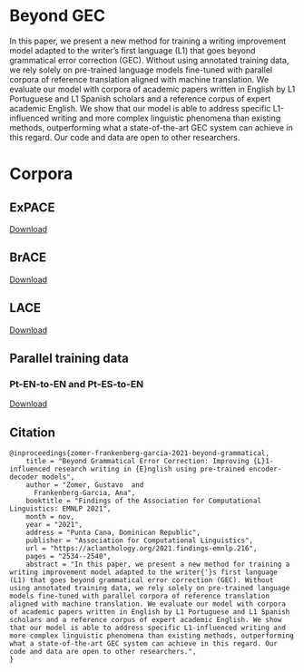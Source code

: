 # Beyond GEC

In this paper, we present a new method for training a writing improvement model adapted to the writer’s first language (L1) that goes beyond grammatical error correction (GEC). Without using annotated training data, we rely solely on pre-trained language models fine-tuned with parallel corpora of reference translation aligned with machine translation. We evaluate our model with corpora of academic papers written in English by L1 Portuguese and L1 Spanish scholars and a reference corpus of expert academic English. We show that our model is able to address specific L1-influenced writing and more complex linguistic phenomena than existing methods, outperforming what a state-of-the-art GEC system can achieve in this regard. Our code and data are open to other researchers.

# Corpora

## ExPACE
[Download](https://phd-research-english-improvements.s3.amazonaws.com/expace-v1.zip)

## BrACE
[Download](https://phd-research-english-improvements.s3.amazonaws.com/brace-v1.zip)

## LACE
[Download](https://phd-research-english-improvements.s3.amazonaws.com/lace-v1.zip)

## Parallel training data

### Pt-EN-to-EN and Pt-ES-to-EN
[Download](https://phd-research-english-improvements.s3.amazonaws.com/pt-es-en-parallel-corpus.csv.zip)

## Citation

```
@inproceedings{zomer-frankenberg-garcia-2021-beyond-grammatical,
    title = "Beyond Grammatical Error Correction: Improving {L}1-influenced research writing in {E}nglish using pre-trained encoder-decoder models",
    author = "Zomer, Gustavo  and
      Frankenberg-Garcia, Ana",
    booktitle = "Findings of the Association for Computational Linguistics: EMNLP 2021",
    month = nov,
    year = "2021",
    address = "Punta Cana, Dominican Republic",
    publisher = "Association for Computational Linguistics",
    url = "https://aclanthology.org/2021.findings-emnlp.216",
    pages = "2534--2540",
    abstract = "In this paper, we present a new method for training a writing improvement model adapted to the writer{'}s first language (L1) that goes beyond grammatical error correction (GEC). Without using annotated training data, we rely solely on pre-trained language models fine-tuned with parallel corpora of reference translation aligned with machine translation. We evaluate our model with corpora of academic papers written in English by L1 Portuguese and L1 Spanish scholars and a reference corpus of expert academic English. We show that our model is able to address specific L1-influenced writing and more complex linguistic phenomena than existing methods, outperforming what a state-of-the-art GEC system can achieve in this regard. Our code and data are open to other researchers.",
}
```
